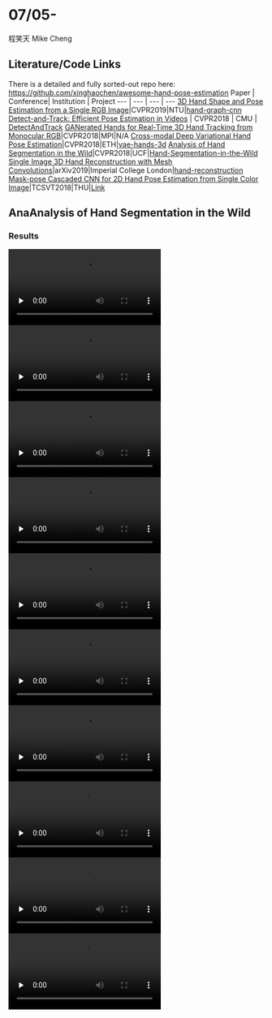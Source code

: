# 07/05-
程笑天 Mike Cheng
## Literature/Code Links
There is a detailed and fully sorted-out repo here:
https://github.com/xinghaochen/awesome-hand-pose-estimation
Paper | Conference| Institution | Project
--- | --- | --- | --- 
[3D Hand Shape and Pose Estimation from a Single RGB Image](http://openaccess.thecvf.com/content_CVPR_2019/papers/Ge_3D_Hand_Shape_and_Pose_Estimation_From_a_Single_RGB_CVPR_2019_paper.pdf)|CVPR2019|NTU|[hand-graph-cnn](https://github.com/3d-hand-shape/hand-graph-cnn)
[Detect-and-Track: Efficient Pose Estimation in Videos](http://openaccess.thecvf.com/content_cvpr_2018/papers/Girdhar_Detect-and-Track_Efficient_Pose_CVPR_2018_paper.pdf) | CVPR2018  | CMU |  [DetectAndTrack](https://github.com/facebookresearch/DetectAndTrack/)
[GANerated Hands for Real-Time 3D Hand Tracking from Monocular RGB](http://openaccess.thecvf.com/content_cvpr_2018/papers/Mueller_GANerated_Hands_for_CVPR_2018_paper.pdf)|CVPR2018|MPI|N/A
[Cross-modal Deep Variational Hand Pose Estimation](http://openaccess.thecvf.com/content_cvpr_2018/papers/Spurr_Cross-Modal_Deep_Variational_CVPR_2018_paper.pdf)|CVPR2018|ETH|[vae-hands-3d](https://github.com/spurra/vae-hands-3d)
[Analysis of Hand Segmentation in the Wild](http://openaccess.thecvf.com/content_cvpr_2018/papers/Urooj_Analysis_of_Hand_CVPR_2018_paper.pdf)|CVPR2018|UCF|[Hand-Segmentation-in-the-Wild](https://github.com/aurooj/Hand-Segmentation-in-the-Wild)
[Single Image 3D Hand Reconstruction with Mesh Convolutions](https://arxiv.org/pdf/1905.01326.pdf)|arXiv2019|Imperial College London|[hand-reconstruction](https://github.com/dkulon/hand-reconstruction)
[Mask-pose Cascaded CNN for 2D Hand Pose Estimation from Single Color Image](https://www.yangangwang.com/papers/WANG-MCC-2018-10.pdf)|TCSVT2018|THU|[Link](https://www.yangangwang.com/papers/WANG-MCC-2018-10.html)
## AnaAnalysis of Hand Segmentation in the Wild
### Results
<video controls="" preload="none">
<source src="https://drive.google.com/open?id=1cd3VOLrbm77N4u2r0joh8dRvdx_6ebKE" type="video/mp4">
</video> 

<video controls="" preload="none">
<source src="https://drive.google.com/open?id=1DtVEikfb7YlOzf-P5w-FcAM8Xf1avxZe" type="video/mp4">
</video>

<video controls="" preload="none">
<source src="https://drive.google.com/open?id=1CzVko35d4-3vOryrTM5XtczQHGo83sf3" type="video/mp4">
</video> 

<video controls="" preload="none">
<source src="https://drive.google.com/open?id=1xgVMhLwhtCoUad6VF_lA2hMPX1-1g9Mc" type="video/mp4">
</video>

<video controls="" preload="none">
<source src="https://drive.google.com/open?id=1m9_7_B5SN2wcnIann7RPxPlsNIHO44ax" type="video/mp4">
</video> 

<video controls="" preload="none">
<source src="https://drive.google.com/open?id=1HujsowM4LFVsp4kGsYSJshBWUavsCPIu" type="video/mp4">
</video> 

<video controls="" preload="none">
<source src="https://drive.google.com/open?id=11OXXrjJSCYf3ojtRekg7PjvMOSiseq7u" type="video/mp4">
</video> 
<video controls="" preload="none">
<source src="https://drive.google.com/open?id=1i1nwWKgge1Y3KfofQ5aHe_LYGksnKp-2" type="video/mp4">
</video> 
<video controls="" preload="none">
<source src="https://drive.google.com/open?id=1oAB1vlcdrjZ6v4xXA4ua8-2zCbjhO7gp" type="video/mp4">
</video> 
<video controls="" preload="none">
<source src="https://drive.google.com/open?id=1f30HyYkHiq1JuGiGmgTjqpBwpKB5EJ1q" type="video/mp4">
</video> 